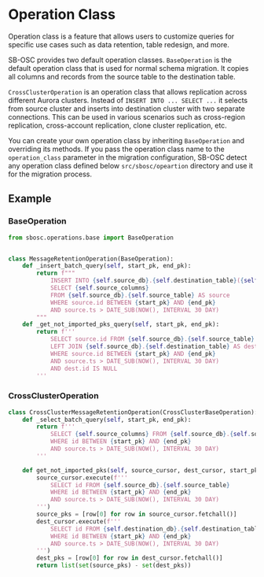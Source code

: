 # Operation Class
Operation class is a feature that allows users to customize queries for specific use cases such as data retention, table redesign, and more.  

SB-OSC provides two default operation classes. `BaseOperation` is the default operation class that is used for normal schema migration. It copies all columns and records from the source table to the destination table.   

`CrossClusterOperation` is an operation class that allows replication across different Aurora clusters. Instead of `INSERT INTO ... SELECT ...` it selects from source cluster and inserts into destination cluster with two separate connections. This can be used in various scenarios such as cross-region replication, cross-account replication, clone cluster replication, etc.

You can create your own operation class by inheriting `BaseOperation` and overriding its methods. If you pass the operation class name to the `operation_class` parameter in the migration configuration, SB-OSC detect any operation class defined below `src/sbosc/opeartion` directory and use it for the migration process.  

## Example

### BaseOperation
```python
from sbosc.operations.base import BaseOperation


class MessageRetentionOperation(BaseOperation):
    def _insert_batch_query(self, start_pk, end_pk):
        return f"""
            INSERT INTO {self.source_db}.{self.destination_table}({self.source_columns})
            SELECT {self.source_columns}
            FROM {self.source_db}.{self.source_table} AS source
            WHERE source.id BETWEEN {start_pk} AND {end_pk}
            AND source.ts > DATE_SUB(NOW(), INTERVAL 30 DAY)
        """
    def _get_not_imported_pks_query(self, start_pk, end_pk):
        return f'''
            SELECT source.id FROM {self.source_db}.{self.source_table} AS source
            LEFT JOIN {self.source_db}.{self.destination_table} AS dest ON source.id = dest.id
            WHERE source.id BETWEEN {start_pk} AND {end_pk}
            AND source.ts > DATE_SUB(NOW(), INTERVAL 30 DAY)
            AND dest.id IS NULL
        '''
```

### CrossClusterOperation
```python
class CrossClusterMessageRetentionOperation(CrossClusterBaseOperation):
    def _select_batch_query(self, start_pk, end_pk):
        return f'''
            SELECT {self.source_columns} FROM {self.source_db}.{self.source_table}
            WHERE id BETWEEN {start_pk} AND {end_pk}
            AND source.ts > DATE_SUB(NOW(), INTERVAL 30 DAY)
        '''

    def get_not_imported_pks(self, source_cursor, dest_cursor, start_pk, end_pk):
        source_cursor.execute(f'''
            SELECT id FROM {self.source_db}.{self.source_table}
            WHERE id BETWEEN {start_pk} AND {end_pk}
            AND source.ts > DATE_SUB(NOW(), INTERVAL 30 DAY)
        ''')
        source_pks = [row[0] for row in source_cursor.fetchall()]
        dest_cursor.execute(f'''
            SELECT id FROM {self.destination_db}.{self.destination_table}
            WHERE id BETWEEN {start_pk} AND {end_pk}
            AND source.ts > DATE_SUB(NOW(), INTERVAL 30 DAY)
        ''')
        dest_pks = [row[0] for row in dest_cursor.fetchall()]
        return list(set(source_pks) - set(dest_pks))
```
